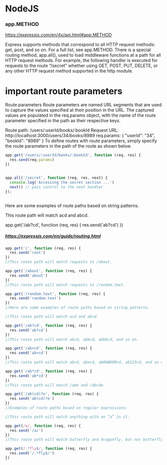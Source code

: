 # NodeJS
### app.METHOD
https://expressjs.com/en/4x/api.html#app.METHOD


Express supports methods that correspond to all HTTP request methods: get, post, and so on. For a full list, see app.METHOD.
There is a special routing method, app.all(), used to load middleware functions at a path for all HTTP request methods.
For example, the following handler is executed for requests to the route “/secret” whether using GET, POST, PUT, DELETE, 
or any other HTTP request method supported in the http module.


#  important route parameters 

Route parameters
Route parameters are named URL segments that are used to capture the values specified at their position in the URL. The captured values are populated in the req.params object, with the name of the route parameter specified in the path as their respective keys.

Route path: /users/:userId/books/:bookId
Request URL: http://localhost:3000/users/34/books/8989
req.params: { "userId": "34", "bookId": "8989" }
To define routes with route parameters, simply specify the route parameters in the path of the route as shown below.

```javascript
app.get('/users/:userId/books/:bookId', function (req, res) {
  res.send(req.params)
})
```


```javascript

app.all('/secret', function (req, res, next) {
  console.log('Accessing the secret section ...')
  next() // pass control to the next handler
});



```

Here are some examples of route paths based on string patterns.

This route path will match acd and abcd.

app.get('/ab?cd', function (req, res) {
  res.send('ab?cd')
})

##### https://expressjs.com/en/guide/routing.html

``` javascript
app.get('/', function (req, res) {
  res.send('root')
})
//This route path will match requests to /about.

app.get('/about', function (req, res) {
  res.send('about')
})
//This route path will match requests to /random.text.

app.get('/random.text', function (req, res) {
  res.send('random.text')
})
//Here are some examples of route paths based on string patterns.

//This route path will match acd and abcd.

app.get('/ab?cd', function (req, res) {
  res.send('ab?cd')
})
//This route path will match abcd, abbcd, abbbcd, and so on.

app.get('/ab+cd', function (req, res) {
  res.send('ab+cd')
})
//This route path will match abcd, abxcd, abRANDOMcd, ab123cd, and so on.

app.get('/ab*cd', function (req, res) {
  res.send('ab*cd')
})
//This route path will match /abe and /abcde.

app.get('/ab(cd)?e', function (req, res) {
  res.send('ab(cd)?e')
})
//Examples of route paths based on regular expressions:

//This route path will match anything with an “a” in it.

app.get(/a/, function (req, res) {
  res.send('/a/')
})
//This route path will match butterfly and dragonfly, but not butterflyman, dragonflyman, and so on.

app.get(/.*fly$/, function (req, res) {
  res.send('/.*fly$/')
})
